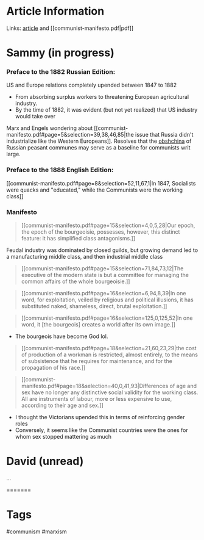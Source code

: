 # Article Information

Links: [article](https://www.marxists.org/archive/marx/works/download/pdf/Manifesto.pdf) and [[communist-manifesto.pdf|pdf]]

# Sammy (in progress)

### Preface to the 1882 Russian Edition:
US and Europe relations completely upended between 1847 to 1882
* From absorbing surplus workers to threatening European agricultural industry.
* By the time of 1882, it was evident (but not yet realized) that US industry would take over

Marx and Engels wondering about [[communist-manifesto.pdf#page=5&selection=39,38,46,85|the issue that Russia didn't industrialize like the Western Europeans]]. Resolves that the [obshchina](https://en.wikipedia.org/wiki/Obshchina) of Russian peasant communes may serve as a baseline for communists writ large.

### Preface to the 1888 English Edition:
[[communist-manifesto.pdf#page=8&selection=52,11,67,1|In 1847, Socialists were quacks and "educated," while the Communists were the working class]]

### Manifesto
> [[communist-manifesto.pdf#page=15&selection=4,0,5,28|Our epoch, the epoch of the bourgeoisie, possesses, however, this distinct feature: it has simplified class antagonisms.]]

Feudal industry was dominated by closed guilds, but growing demand led to a manufacturing middle class, and then industrial middle class

> [[communist-manifesto.pdf#page=15&selection=71,84,73,12|The executive of the modern state is but a committee for managing the common affairs of the whole bourgeoisie.]]

> [[communist-manifesto.pdf#page=16&selection=6,94,8,39|In one word, for exploitation, veiled by religious and political illusions, it has substituted naked, shameless, direct, brutal exploitation.]]

> [[communist-manifesto.pdf#page=16&selection=125,0,125,52|In one word, it [the bourgeois] creates a world after its own image.]]
* The bourgeois have become God lol.

> [[communist-manifesto.pdf#page=18&selection=21,60,23,29|the cost of production of a workman is restricted, almost entirely, to the means of subsistence that he requires for maintenance, and for the propagation of his race.]]

> [[communist-manifesto.pdf#page=18&selection=40,0,41,93|Differences of age and sex have no longer any distinctive social validity for the working class. All are instruments of labour, more or less expensive to use, according to their age and sex.]]
* I thought the Victorians upended this in terms of reinforcing gender roles
* Conversely, it seems like the Communist countries were the ones for whom sex stopped mattering as much
# David (unread)

...

=======
# Tags

#communism #marxism
